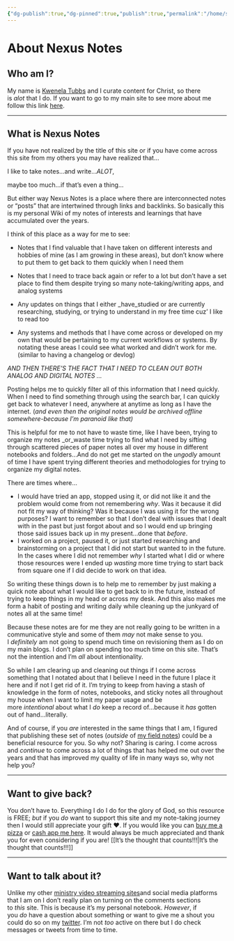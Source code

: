 ```yaml
---
{"dg-publish":true,"dg-pinned":true,"publish":true,"permalink":"/home/site-pages/about-nexus-notes/","pinned":true,"dgPassFrontmatter":true,"created":"2023-06-25T01:48:30.050-07:00","updated":"2023-09-08T11:44:23.947-07:00"}
---
```



# About Nexus Notes



## Who am I? 

My name is [Kwenela Tubbs](http://kwenelatubbs.com/) and I curate content for Christ, so there is _alot_ that I do. If you want to go to my main site to see more about me follow this link [here](http://kwenelatubbs.com/). 

---

## What is Nexus Notes

If you have not realized by the title of this site or if you have come across this site from my others you may have realized that…

I like to take notes…and write…_ALOT_, 

maybe too much…if that’s even a thing…

But either way Nexus Notes is a place where there are interconnected notes or “posts” that are intertwined through links and backlinks. So basically this is my personal Wiki of my notes of interests and learnings that have accumulated over the years. 

I think of this place as a way for me to see: 

- Notes that I find valuable that I have taken on different interests and hobbies of mine (as I am growing in these areas), but don’t know where to put them to get back to them quickly when I need them

- Notes that I need to trace back again or refer to a lot but don’t have a set place to find them despite trying so many note-taking/writing apps, and analog systems 

- Any updates on things that I either _have_studied or are currently researching, studying, or trying to understand in my free time cuz’ I like to read too

- Any systems and methods that I have come across or developed on my own that would be pertaining to my current workflows or systems. By notating these areas I could see what worked and didn’t work for me. (similar to having a changelog or devlog) 

_AND THEN THERE’S THE FACT THAT I NEED TO CLEAN OUT BOTH ANALOG AND DIGITAL NOTES …_

Posting helps me to quickly filter all of this information that I need quickly. When I need to find something through using the search bar, I can quickly get back to whatever I need, anywhere at anytime as long as I have the internet. (_and even then the original notes would be archived offline somewhere-because I’m paranoid like that)_ 

This is helpful for me to not have to waste time, like I have been, trying to organize my notes _or_waste time trying to find what I need by sifting through scattered pieces of paper notes all over my house in different notebooks and folders…And do not get me started on the _ungodly_ amount of time I have spent trying different theories and methodologies for trying to organize my digital notes. 

There are times where…

- I would have tried an app, stopped using it, or did not like it and the problem would come from not remembering _why_. Was it because it did not fit my way of thinking? Was it because I was using it for the wrong purposes? I want to remember so that I don’t deal with issues that I dealt with in the past but just forgot about and so I would end up bringing those said issues back up in my present…done that _before_. 
- I worked on a project, paused it, or just started researching and brainstorming on a project that I did not start but wanted to in the future. In the cases where I did not remember _why_ I started what I did or where those resources were I ended up _wasting_ more time trying to start back from square one if I did decide to work on that idea. 

So writing these things down is to help me to remember by just making a quick note about what I would like to get back to in the future, instead of trying to keep things in my head or across my desk. And this also makes me form a habit of posting and writing daily while cleaning up the junkyard of notes all at the same time! 

Because these notes are for me they are not really going to be written in a communicative style and some of them _may_ not make sense to you. I _definitely_ am not going to spend much time on revisioning them as I do on my main blogs. I don’t plan on spending too much time on this site. That’s not the intention and I’m _all_ about intentionality. 

So while I am clearing up and cleaning out things if I come across something that I notated about that I believe I need in the future I place it here and if not I get rid of it. I’m trying to keep from having a stash of knowledge in the form of notes, notebooks, and sticky notes all throughout my house when I want to limit my paper usage and be more _intentional_ about what I _do_ keep a record of…because it _has_ gotten out of hand…literally. 

And of course, if you _are_ interested in the same things that I am, I figured that publishing these set of notes (_outside_ of [my field notes](http://fieldnotes.kwenelatubbs.com/)) could be a beneficial resource for you. So why not? Sharing is caring. I come across and _continue_ to come across a lot of things that has helped me out over the years and that has improved my quality of life in many ways so, why not help you? 

---


## Want to give back? 

You don’t have to. Everything I do I do for the glory of God, so this resource is FREE; _but_ if you _do_ want to support this site and my note-taking journey then I would still appreciate your gift ❤️. If you would like you can [buy me a pizza](https://www.buymeacoffee.com/realKwenelaT) or [cash app me here](https://cash.app/$Kwenela). It would always be much appreciated and thank you for even considering if you are! [[It’s the thought that counts!!!\|It’s the thought that counts!!!]] 

---

## Want to talk about it? 

Unlike my other [ministry video streaming sites](https://www.youtube.com/channel/UCKHACaOJ-F0W4OgCyrJaEWg)and social media platforms that I am on I don’t really plan on turning on the comments sections to _this_ site. This is because it’s my personal notebook. _However_, if you _do_ have a question about something or want to give me a shout you could do so on my [twitter](https://twitter.com/realKwenelaT). I’m not _too_ active on there but I do check messages or tweets from time to time.